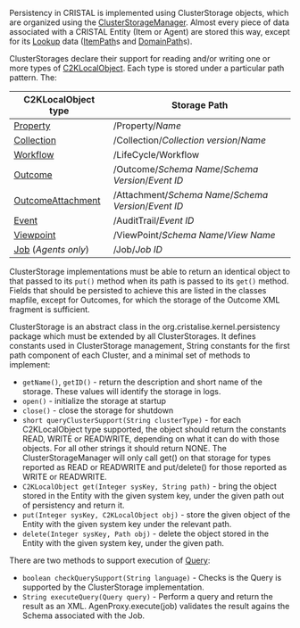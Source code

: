 Persistency in CRISTAL is implemented using ClusterStorage objects, which are organized using the [ClusterStorageManager](../ClusterStorageManager). Almost every piece of data associated with a CRISTAL Entity (Item or Agent) are stored this way, except for its [Lookup](../Lookup) data ([ItemPath](../ItemPath)s and [DomainPath](../DomainPath)s).

ClusterStorages declare their support for reading and/or writing one or more types of [C2KLocalObject](../C2KLocalObject). Each type is stored under a particular path pattern. The:

| C2KLocalObject type | Storage Path |
|---------------------|--------------|
| [Property](../Property) | /Property/_Name_ |
| [Collection](../Collection) | /Collection/_Collection version_/_Name_ |
| [Workflow](../Workflow) | /LifeCycle/Workflow |
| [Outcome](../Outcome) | /Outcome/_Schema Name_/_Schema Version_/_Event ID_ |
| [OutcomeAttachment](../OutcomeAttachment) | /Attachment/_Schema Name_/_Schema Version_/_Event ID_ |
| [Event](../Event) | /AuditTrail/_Event ID_ |
| [Viewpoint](../Viewpoint) | /ViewPoint/_Schema Name_/_View Name_ |
| [Job](../Job) (_Agents only_) | /Job/_Job ID_ |

ClusterStorage implementations must be able to return an identical object to that passed to its `put()` method when its path is passed to its `get()` method. Fields that should be persisted to achieve this are listed in the classes mapfile, except for Outcomes, for which the storage of the Outcome XML fragment is sufficient.

ClusterStorage is an abstract class in the org.cristalise.kernel.persistency package which must be extended by all ClusterStorages. It defines constants used in ClusterStorage management, String constants for the first path component of each Cluster, and a minimal set of methods to implement:

* `getName()`, `getID()` - return the description and short name of the storage. These values will identify the storage in logs.
* `open()` - initialize the storage at startup
* `close()` - close the storage for shutdown
* `short queryClusterSupport(String clusterType)` - for each C2KLocalObject type supported, the object should return the constants READ, WRITE or READWRITE, depending on what it can do with those objects. For all other strings it should return NONE. The ClusterStorageManager will only call get() on that storage for types reported as READ or READWRITE and put/delete() for those reported as WRITE or READWRITE.
* `C2KLocalObject get(Integer sysKey, String path)` - bring the object stored in the Entity with the given system key, under the given path out of persistency and return it.
* `put(Integer sysKey, C2KLocalObject obj)` - store the given object of the Entity with the given system key under the relevant path.
* `delete(Integer sysKey, Path obj)` - delete the object stored in the Entity with the given system key, under the given path.

There are two methods to support execution of [Query](../Query):

* `boolean checkQuerySupport(String language)` - Checks is the Query is supported by the ClusterStorage implementation.
* `String executeQuery(Query query)` - Perform a query and return the result as an XML. AgenProxy.execute(job) validates the result agains the Schema associated with the Job.
